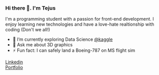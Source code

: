 ### Hi there 👋. I'm Tejus

I'm a programming student with a passion for front-end development. I enjoy learning new technologies and have a love-hate realtionship with coding (Don't we all!)
- 🌱 I’m currently exploring Data Science <a href="https://www.kaggle.com/tejusrevi" target="_blank">@kaggle</a>    
- 💬 Ask me about 3D graphics
- ⚡ Fun fact: I can safely land a Boeing-787 on MS flight sim

<a href="https://www.linkedin.com/in/tejusrevi/" target="_blank">Linkedin</a>  
<a href="https://tejus-revi.web.app/" target="_blank">Portfolio</a> 
